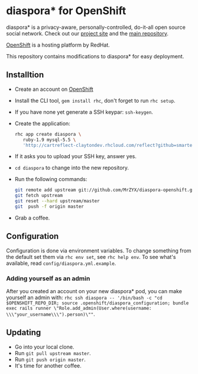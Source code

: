 # diaspora* for OpenShift

diaspora* is a privacy-aware, personally-controlled, do-it-all open source social network. Check out our [project site](https://diasporafoundation.org) and the [main repository](https://github.com/diaspora/diaspora).

[OpenShift](https://openshift.redhat.com/app/) is a hosting platform by RedHat.

This repository contains modifications to diaspora* for easy deployment.

## Installtion

- Create an account on [OpenShift](https://openshift.redhat.com/app/)
- Install the CLI tool, `gem install rhc`, don't forget to run `rhc setup`.
- If you have none yet generate a SSH keypar: `ssh-keygen`.
- Create the application:
  
  ```bash
  rhc app create diaspora \
     ruby-1.9 mysql-5.5 \
     'http://cartreflect-claytondev.rhcloud.com/reflect?github=smarterclayton/openshift-redis-cart'
  ```
  
- If it asks you to upload your SSH key, answer yes.
- `cd diaspora` to change into the new repository.
- Run the following commands:
  
  ```bash
  git remote add upstream git://github.com/MrZYX/diaspora-openshift.git
  git fetch upstream
  git reset --hard upstream/master
  git  push -f origin master
  ```
  
- Grab a coffee.

## Configuration

Configuration is done via environment variables. To change something
from the default set them via `rhc env set`, see `rhc help env`. To see what's available,
read `config/diaspora.yml.example`.

### Adding yourself as an admin

After you created an account on your new diaspora* pod, you can make
yourself an admin with: `rhc ssh diaspora -- '/bin/bash -c "cd $OPENSHIFT_REPO_DIR; source .openshift/diaspora_configuration; bundle exec rails runner \"Role.add_admin(User.where(username: \\\"your_username\\\").person)\""`.


## Updating

- Go into your local clone.
- Run `git pull upstream master`.
- Run `git push origin master`.
- It's time for another coffee.
